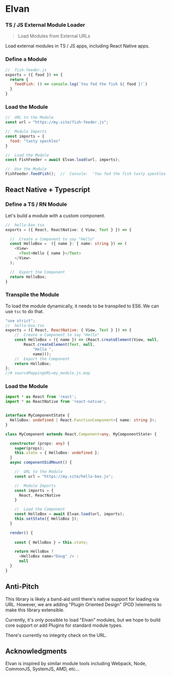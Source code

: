<!-- ![Elvan Logo]() -->

# Elvan

### TS / JS External Module Loader
>  Load Modules from External URLs

Load external modules in TS / JS apps, including React Native apps.
> 
### Define a Module
```javascript
//  fish-feeder.js
exports = ({ food }) => {
  return {
    feedFish: () => console.log(`You fed the fish ${ food }!`)
  }
}
```

###  Load the Module

```javascript
//  URL to the Module
const url = "https://my.site/fish-feeder.js";

//  Module Imports
const imports = {
  food: "tasty speckles"
}

//  Load the Module
const FishFeeder = await Elvan.load(url, imports);

//  Use the Module
FishFeeder.feedFish();  //  Console:  'You fed the fish tasty speckles!'
```


##  React Native + Typescript

### Define a TS / RN Module

Let's build a module with a custom component.

```typescript
//  hello-box.tsx
exports = ({ React, ReactNative: { View, Text } }) => {

  //  Create a Component to say "Hello"
  const HelloBox =  ({ name }: { name: string }) => (
    <View>
      <Text>Hello { name }</Text>
    </View>
  );

  //  Export the Component
  return HelloBox;
}
```

### Transpile the Module
To load the module dynamically, it needs to be transpiled to ES6.  We can use `tsc` to do that.

```javascript
"use strict";
//  hello-box.tsx
exports = ({ React, ReactNative: { View, Text } }) => {
    //  Create a Component to say "Hello"
    const HelloBox = ({ name }) => (React.createElement(View, null,
        React.createElement(Text, null,
            "Hello ",
            name)));
    //  Export the Component
    return HelloBox;
};
//# sourceMappingURL=my_module.js.map
```

### Load the Module

```typescript
import * as React from 'react';
import * as ReactNative from 'react-native';


interface MyComponentState {
  HelloBox: undefined | React.FunctionComponent<{ name: string }>;
}

class MyComponent extends React.Component<any, MyComponentState> {

  constructor (props: any) {
    super(props);
    this.state = { HelloBox: undefined };
  }
  async componentDidMount() {

    //  URL to the Module
    const url = "https://my.site/hello-box.js";

    //  Module Imports
    const imports = {
      React, ReactNative
    }

    //  Load the Component
    const HelloBox = await Elvan.load(url, imports);
    this.setState({ HelloBox });
  }

  render() {
    
    const { HelloBox } = this.state;

    return HelloBox ?
      <HelloBox name="Doug" /> :
      null
  }
}
```


## Anti-Pitch

This library is likely a band-aid until there's native support for loading via URL.  However, we are adding "Plugin Oriented Design" (POD )elements to make this library extensible.

Currently, it's only possible to load "Elvan" modules, but we hope to build core support or add Plugins for standard module types.

There's currently no integrity check on the URL.

##  Acknowledgments
Elvan is inspired by similar module tools including Webpack, Node, CommonJS, SystemJS, AMD, etc...
